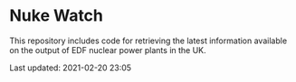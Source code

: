 # Nuke Watch

This repository includes code for retrieving the latest information available on the output of EDF nuclear power plants in the UK.

Last updated: 2021-02-20 23:05